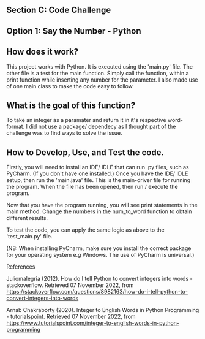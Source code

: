 ## Section C: Code Challenge
## Option 1: Say the Number - Python

## How does it work?

   This project works with Python. It is executed using the 'main.py' file. The other file is a test for the main function. Simply call the function, within a print function while inserting any number for the parameter. I also made use of one main class to make the code easy to follow.

## What is the goal of this function?

To take an integer as a paramater and return it in it's respective word-format. I did not use a package/ dependecy as I thought part of the challenge was to find ways to solve the issue.

## How to Develop, Use, and Test the code.
   Firstly, you will need to install an IDE/ IDLE that can run .py files, such as PyCharm. (If you don't have one installed.) Once you have the IDE/ IDLE setup, then run the 'main.java' file. This is the main-driver file for running the program. When the file has been opened, then run / execute the program.

Now that you have the program running, you will see print statements in the main method. Change the numbers in the num_to_word function to obtain different results.

To test the code, you can apply the same logic as above to the 'test_main.py' file.

(NB: When installing PyCharm, make sure you install the correct package for your operating system e.g Windows. The use of PyCharm is universal.)

References

Juliomalegria (2012). How do I tell Python to convert integers into words - stackoverflow. Retrieved 07 November 2022, from https://stackoverflow.com/questions/8982163/how-do-i-tell-python-to-convert-integers-into-words

Arnab Chakraborty (2020). Integer to English Words in Python Programming - tutorialspoint. Retrieved 07 November 2022, from https://www.tutorialspoint.com/integer-to-english-words-in-python-programming
